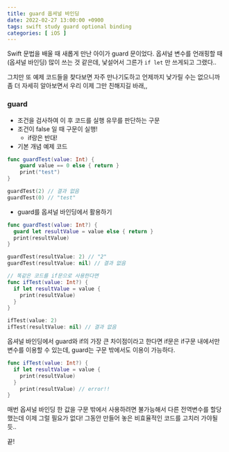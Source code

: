 ```yaml
---
title: guard 옵셔널 바인딩
date: 2022-02-27 13:00:00 +0900
tags: swift study guard optional binding
categories: [ iOS ]
---
```


Swift 문법을 배울 때 새롭게 만난 아이가 guard 문이었다. 
옵셔널 변수를 언래핑할 때(옵셔널 바인딩) 많이 쓰는 것 같은데, 낯설어서 그른가 `if let` 만 쓰게되고 그랬다.. 

그치만 또 예제 코드들을 찾다보면 자주 만나기도하고 언제까지 낯가릴 수는 없으니까 좀 더 자세히 알아보면서 우리 이제 그만 친해지길 바래,,

### guard

- 조건을 검사하여 이 후 코드를 실행 유무를 판단하는 구문
- 조건이 false 일 때 구문이 실행!
    - if랑은 반대!
- 기본 개념 예제 코드

```swift
func guardTest(value: Int) {
	guard value == 0 else { return }
	print("test")
}

guardTest(2) // 결과 없음
guardTest(0) // "test"
```

- guard를 옵셔널 바인딩에서 활용하기

```swift
func guardTest(value: Int?) {
  guard let resultValue = value else { return }
  print(resultValue)
}

guardTest(resultValue: 2) // "2"
guardTest(resultValue: nil) // 결과 없음

// 똑같은 코드를 if문으로 사용한다면
func ifTest(value: Int?) {
  if let resultValue = value {
    print(resultValue)
  }
}

ifTest(value: 2)
ifTest(resultValue: nil) // 결과 없음
```

옵셔널 바인딩에서 guard와 if의 가장 큰 차이점이라고 한다면 if문은 if구문 내에서만 변수를 이용할 수 있는데, guard는 구문 밖에서도 이용이 가능하다. 

```swift
func ifTest(value: Int?) {
  if let resultValue = value {
    print(resultValue)
  }
	print(resultValue) // error!!
}
```

매번 옵셔널 바인딩 한 값을 구문 밖에서 사용하려면 불가능해서 다른 전역변수를 할당했는데 이제 그럴 필요가 없다! 그동안 만들어 놓은 비효율적인 코드를 고치러 가야될듯..

끝!
